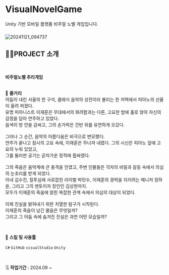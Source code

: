 # VisualNovelGame
Unity 기반 모바일 플랫폼 비주얼 노벨 게임입니다.
###

![20241121_094737](https://github.com/user-attachments/assets/9a902b5e-ae44-423d-bea7-e0483a16729d)


###

<p align="left">

</p>

## 👩‍🏫PROJECT 소개

<br>

**비주얼노벨 추리게임**
<br>
<br>

📒 **줄거리** 
<br>
어둠이 내린 서울의 한 구석, 클래식 음악의 성전이라 불리는 한 저택에서 피아노의 선율이 울려 퍼졌다. 
<br>
유명 피아니스트 이재훈은 무대에서의 화려함과는 다른, 고요한 밤에 홀로 앉아 자신의 감정을 담아 연주하고 있었다.
<br>
음색이 방 안을 감싸고, 그의 손가락은 건반 위를 유연하게 오갔다.
<br>
<br>
그러나 그 순간, 음악의 아름다움은 비극으로 변모했다.
<br>
연주가 끝나고 잠시의 고요 속에, 이재훈은 무너져 내렸다. 그의 시신은 피아노 앞에 고요히 누워 있었고, 
<br>
그를 둘러싼 공기는 곧차가운 정적에 휩싸였다.
<br>
<br>
그의 죽음은 음악계에 큰 충격을 안겼고, 주변 인물들은 각자의 비밀과 갈등 속에서 의심의 눈초리를 받게 되었다. 
<br>
아내 김수진, 질투심에 사로잡힌 라이벌 박민수, 이재훈의 경력을 지키려는 매니저 정하윤, 그리고 그의 멘토이자 장인인 김상현까지.
<br>
모두가 이재훈의 죽음에 얽힌 복잡한 관계 속에서 의심의 대상이 되었다.
<br>
<br>
이제 진실을 밝혀내기 위한 치열한 탐구가 시작된다.
<br>
이재훈의 죽음이 남긴 물음은 무엇일까?
<br>
그리고 그 어둠 속에 숨겨진 진실은 과연 어떤 모습일까?

<br>

🌱 **스킬 및 사용툴**

  `C#` `GitHub` `visualStudio` `Unity` 

<br>

🗓️ **작업기간** :  2024.09 ~ 
